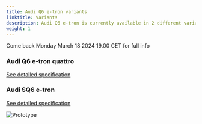 ```yaml
---
title: Audi Q6 e-tron variants
linktitle: Variants
description: Audi Q6 e-tron is currently available in 2 different variants with more expected variants to come.
weight: 1
---
```


<div class="alert alert-primary" role="alert">
 Come back Monday March 18 2024 19.00 CET for full info
</div>


<!-- markdownlint-disable MD033 -->
### Audi Q6 e-tron quattro



[See detailed specification](../specifications/#audi-q6-e-tron-quattro)

### Audi SQ6 e-tron


[See detailed specification](../specifications/#audi-q8-50-sportback-e-tron)





![Prototype](https://media.electrichasgoneaudi.net/multimedia/models/q6-e-tron/prototype7_st.jpg "Audi Q6 Sportback e-tron prototype by Motor1.com")